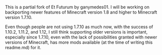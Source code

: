 This is a partial fork of Et Futurum by ganymedes01. I will be working on backporting newer features of Minecraft version 1.8 and higher to Minecraft version 1.7.10.

Even though people are not using 1.7.10 as much now, with the success of 1.10.2, 1.11.2, and 1.12, I still think supporting older versions is important, especially since 1.7.10, even with the lack of possibilities granted with newer versions of Minecraft, has more mods available (at the time of writing this readme.md) for it.
